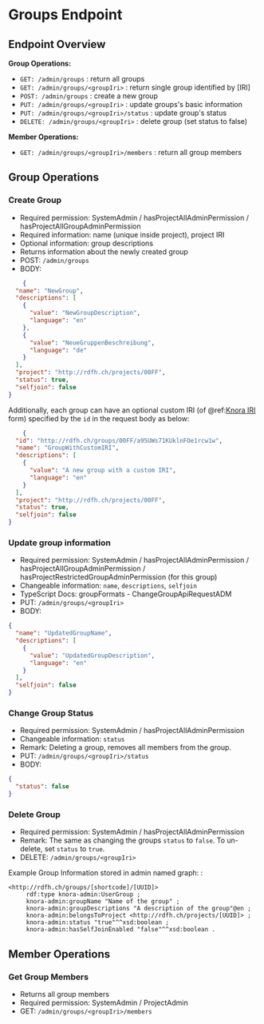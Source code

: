 <!---
 * Copyright © 2021 - 2025 Swiss National Data and Service Center for the Humanities and/or DaSCH Service Platform contributors.
 * SPDX-License-Identifier: Apache-2.0
-->

# Groups Endpoint

## Endpoint Overview

**Group Operations:**

- `GET: /admin/groups` : return all groups
- `GET: /admin/groups/<groupIri>` : return single group identified by [IRI]
- `POST: /admin/groups` : create a new group
- `PUT: /admin/groups/<groupIri>` : update groups's basic information
- `PUT: /admin/groups/<groupIri>/status` : update group's status
- `DELETE: /admin/groups/<groupIri>` : delete group (set status to false)

**Member Operations:**

- `GET: /admin/groups/<groupIri>/members` : return all group members

## Group Operations

### Create Group

- Required permission: SystemAdmin / hasProjectAllAdminPermission
  / hasProjectAllGroupAdminPermission
- Required information: name (unique inside project), project IRI
- Optional information: group descriptions
- Returns information about the newly created group
- POST: `/admin/groups`
- BODY:

```json
    {
  "name": "NewGroup",
  "descriptions": [
    {
      "value": "NewGroupDescription",
      "language": "en"
    },
    {
      "value": "NeueGruppenBeschreibung",
      "language": "de"
    }
  ],
  "project": "http://rdfh.ch/projects/00FF",
  "status": true,
  "selfjoin": false
}
```

Additionally, each group can have an optional custom IRI (of @ref:[Knora IRI](../api-v2/knora-iris.md#iris-for-data)
form)
specified by the `id` in the request body as below:

```json
    {
  "id": "http://rdfh.ch/groups/00FF/a95UWs71KUklnFOe1rcw1w",
  "name": "GroupWithCustomIRI",
  "descriptions": [
    {
      "value": "A new group with a custom IRI",
      "language": "en"
    }
  ],
  "project": "http://rdfh.ch/projects/00FF",
  "status": true,
  "selfjoin": false
}
```

### Update group information

- Required permission: SystemAdmin / hasProjectAllAdminPermission
  / hasProjectAllGroupAdminPermission /
  hasProjectRestrictedGroupAdminPermission (for this group)
- Changeable information: `name`, `descriptions`, `selfjoin`
- TypeScript Docs: groupFormats - ChangeGroupApiRequestADM
- PUT: `/admin/groups/<groupIri>`
- BODY:

```json
{
  "name": "UpdatedGroupName",
  "descriptions": [
    {
      "value": "UpdatedGroupDescription",
      "language": "en"
    }
  ],
  "selfjoin": false
}
```

### Change Group Status

- Required permission: SystemAdmin / hasProjectAllAdminPermission
- Changeable information: `status`
- Remark: Deleting a group, removes all members from the group.
- PUT: `/admin/groups/<groupIri>/status`
- BODY:

```json
{
  "status": false
}
```

### Delete Group

- Required permission: SystemAdmin / hasProjectAllAdminPermission
- Remark: The same as changing the groups `status` to
  `false`. To un-delete, set `status` to `true`.
- DELETE: `/admin/groups/<groupIri>`

Example Group Information stored in admin named graph: :

```
<http://rdfh.ch/groups/[shortcode]/[UUID]>
     rdf:type knora-admin:UserGroup ;
     knora-admin:groupName "Name of the group" ;
     knora-admin:groupDescriptions "A description of the group"@en ;
     knora-admin:belongsToProject <http://rdfh.ch/projects/[UUID]> ;
     knora-admin:status "true"^^xsd:boolean ;
     knora-admin:hasSelfJoinEnabled "false"^^xsd:boolean .
```

## Member Operations

### Get Group Members

- Returns all group members
- Required permission: SystemAdmin / ProjectAdmin
- GET: `/admin/groups/<groupIri>/members`
